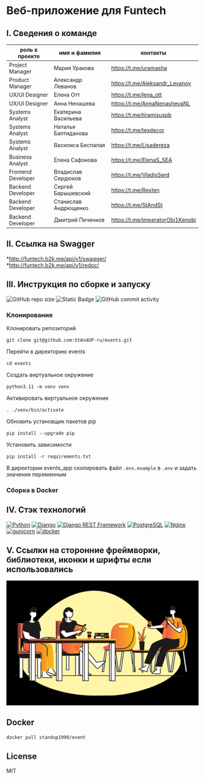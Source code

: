 # Веб-приложение для Funtech
## I. Сведения о команде

| роль в проекте | имя и фамилия | контакты 
| ------ | ------ |  ------ |
| Project Manager |  Мария Уракова  | https://t.me/uramasha
| Product Manager | Александр Леванов  | https://t.me/Aleksandr_Levanov
| UX/UI Designer | Елена Отт | https://t.me/lena_ott
| UX/UI Designer | Анна Ненашева | https://t.me/AnnaNenashevaNL
| Systems Analyst | Екатерина Васильева | https://t.me/tiramisuspb
| Systems Analyst | Наталья Баптиданова  | https://t.me/texdecor
| Systems Analyst | Василиса Беспалая  | https://t.me/Lisadereza
| Business Analyst | Елена Сафонова  | https://t.me/ElenaS_SEA
| Frontend Developer | Владислав Сердюков | https://t.me/VladisSerd
| Backend Developer | Сергей Барышевский  | https://t.me/Rexten
| Backend Developer | Станислав Андрющенко | https://t.me/StAndSt
| Backend Developer | Дмитрий Печенков | https://t.me/imperatorObi1Kenobi


## II. Ссылка на Swagger
*http://funtech.b2k.me/api/v1/swagger/
*http://funtech.b2k.me/api/v1/redoc/
## III. Инструкция по сборке и запуску
![GitHub repo size](https://img.shields.io/github/repo-size/StAndUP-ru/events)
![Static Badge](https://img.shields.io/badge/test_coverage-95%25-FFDF00)
![GitHub commit activity](https://img.shields.io/github/commit-activity/w/StAndUP-ru/events)

### Клонирование
Клонировать репозиторий
```
git clone git@github.com:StAndUP-ru/events.git
```
Перейти в директорию events
```
cd events
```
Создать виртуальное окружение
```
python3.11 -m venv venv
```
Активировать виртуальное окружение
```
. ./venv/bin/activate
```
Обновить установщик пакетов pip
```
pip install --upgrade pip
```
Установить зависимости
```
pip install -r requirements.txt
```
В директории events_app скопировать файл `.env.example` в `.env` и задать значения переменным

### Сборка в Docker

## IV. Cтэк технологий 
[![Python](https://img.shields.io/badge/-Python-464646?style=flat-square&logo=Python)](https://www.python.org/)
[![Django](https://img.shields.io/badge/-Django-464646?style=flat-square&logo=Django)](https://www.djangoproject.com/)
[![Django REST Framework](https://img.shields.io/badge/-Django%20REST%20Framework-464646?style=flat-square&logo=Django%20REST%20Framework)](https://www.django-rest-framework.org/)
[![PostgreSQL](https://img.shields.io/badge/-PostgreSQL-464646?style=flat-square&logo=PostgreSQL)](https://www.postgresql.org/)
[![Nginx](https://img.shields.io/badge/-NGINX-464646?style=flat-square&logo=NGINX)](https://nginx.org/ru/)
[![gunicorn](https://img.shields.io/badge/-gunicorn-464646?style=flat-square&logo=gunicorn)](https://gunicorn.org/)
[![docker](https://img.shields.io/badge/-Docker-464646?style=flat-square&logo=docker)](https://www.docker.com/)
## V. Cсылки на сторонние фреймворки, библиотеки, иконки и шрифты если использовались


![Иллюстрация к проекту](https://github.com/author2020/events/blob/sa/image1.png)


## Docker

```sh
docker pull standup1990/event
```

## License

MIT
